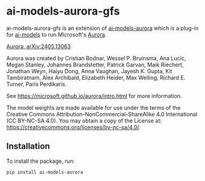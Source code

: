 # ai-models-aurora-gfs

ai-models-aurora-gfs is an extension of [ai-models-aurora](https://github.com/ecmwf-lab/ai-models-aurora) which is a plug-in for [ai-models](https://github.com/ecmwf-lab/ai-models) to run Microsoft's [Aurora](https://github.com/microsoft/aurora).

[Aurora, arXiv:2405.13063](https://arxiv.org/abs/2405.13063)

Aurora was created by Cristian Bodnar, Wessel P. Bruinsma, Ana Lucic, Megan Stanley, Johannes Brandstetter, Patrick Garvan, Maik Riechert, Jonathan Weyn, Haiyu Dong, Anna Vaughan, Jayesh K. Gupta, Kit Tambiratnam, Alex Archibald, Elizabeth Heider, Max Welling, Richard E. Turner, Paris Perdikaris.

See https://microsoft.github.io/aurora/intro.html for more information.

The model weights are made available for use under the terms of the Creative Commons Attribution-NonCommercial-ShareAlike 4.0 International (CC BY-NC-SA 4.0). You may obtain a copy of the License at: https://creativecommons.org/licenses/by-nc-sa/4.0/.

## Installation

To install the package, run:

```bash
pip install ai-models-aurora
```
